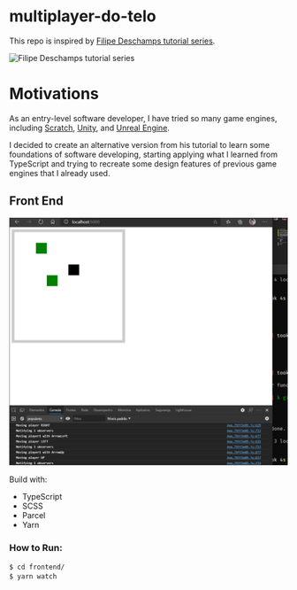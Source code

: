# multiplayer-do-telo

This repo is inspired by [Filipe Deschamps tutorial series](https://www.youtube.com/playlist?list=PLMdYygf53DP5SVQQrkKCVWDS0TwYLVitL).

![Filipe Deschamps tutorial series](https://i.ytimg.com/vi/0sTfIZvjYJk/hqdefault.jpg?sqp=-oaymwEXCNACELwBSFryq4qpAwkIARUAAIhCGAE=&rs=AOn4CLAuVGGkhLXQ-nIBIC5ENWwl-UEfiA)

# Motivations

As an entry-level software developer, I have tried so many game engines, including [Scratch](https://scratch.mit.edu/), [Unity](https://unity.com/), and [Unreal Engine](https://www.unrealengine.com/).

I decided to create an alternative version from his tutorial to learn some foundations of software developing, starting applying what I learned from TypeScript and trying to recreate some design features of previous game engines that I already used.

## Front End

![Current State](current-state-front-end.png)

Build with:

- TypeScript
- SCSS
- Parcel
- Yarn

### How to Run:

```bash
$ cd frontend/
$ yarn watch
```
